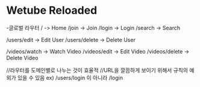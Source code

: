 # Wetube Reloaded

-글로벌 라우터
/ -> Home
/join -> Join
/login -> Login
/search -> Search


/users/edit -> Edit User
/users/delete -> Delete User


/videos/watch -> Watch Video
/videos/edit -> Edit Video
/videos/delete -> Delete Video

//라우터를 도메인별로 나누는 것이 효율적
//URL을 깔끔하게 보이기 위해서 규칙의 예외가 있을 수 있음  ex) /users/login 이 아니라 /login